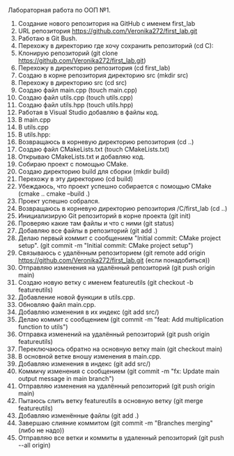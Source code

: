 Лабораторная работa по ООП №1.

1)	Создание нового репозитория на GitHub c именем first_lab 
2)	URL репозитория https://github.com/Veronika272/first_lab.git
3)	Работаю в Git Bush.
4)	Перехожу в директорию где хочу сохранить репозиторий (cd С):
5)	Клонирую репозиторий (git clone https://github.com/Veronika272/first_lab.git)
6)	Перехожу в директорию репозитория (cd first_lab)
7)	Создаю в корне репозитория директорию src (mkdir src)
8)	Перехожу в директорию src (cd src)
9)	Создаю файл main.cpp (touch main.cpp)
10)	Создаю файл utils.cpp (touch utils.cpp)
11)	Создаю файл utils.hpp (touch utils.hpp)
12)	Работая в Visual Studio добавляю в файлы код.
13)	В main.cpp
14)	В utils.cpp
15)	В utils.hpp:
16)	Возвращаюсь в корневую директорию репозитория (cd ..)
17)	Создаю файл CMakeLists.txt (touch CMakeLists.txt)
18)	Открываю CMakeLists.txt и добавляю код.
19)	Собираю проект с помощью CMake.
20)	Создаю директорию build для сборки (mkdir build)
21)	Перехожу в эту директорию (cd build)
22)	Убеждаюсь, что проект успешно собирается с помощью CMake
(cmake ..
cmake –build .)
23)	Проект успешно собрался.
24)	Возвращаюсь в корневую директорию репозитория /C/first_lab (cd ..)
25)	Инициализирую Git репозиторий в корне проекта (git init)
26)	Проверяю какие там файлы и что с ними (git status)
27)	Добавляю все файлы в репозиторий (git add .)
28)	Делаю первый коммит с сообщением "Initial commit: CMake project setup". (git commit -m "Initial commit: CMake project setup")
29)	Связываюсь с удалённым репозиторием (git remote add origin https://github.com/Veronika272/first_lab.git (если понадобиться))
30)	Отправляю изменения на удалённый репозиторий (git push origin main)
31)	Создаю новую ветку с именем featureutils (git checkout -b featureutils)
32)	Добавление новой функции в utils.cpp.
33)	Обновляю файл main.cpp.
34)	Добавляю изменения в их индекс (git add src/)
35)	Делаю коммит с сообщением (git commit -m "feat: Add multiplication function to utils")
36)	Отправка изменений на удалённый репозиторий (git push origin featureutils)
37)	Переключаюсь обратно на основную ветку main (git checkout main)
38)	В основной ветке вношу изменения в main.cpp.
39)	Добавляю изменения в индекс (git add src/)
40)	Коммичу изменения с сообщением (git commit -m "fx: Update main output message in main branch")
41)	Отправляю изменения на удалённый репозиторий (git push origin main)
42)	Пытаюсь слить ветку featureutils в основную ветку (git merge featureutils)
43)	Добавляю изменённые файлы (git add .)
44)	Завершаю слияние коммитом (git commit -m "Branches merging" (либо не надо))
45)	Отправляю все ветки и коммиты в удаленный репозиторий (git push --all origin)
